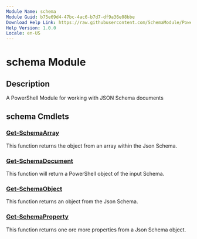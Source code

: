 ```yaml
---
Module Name: schema
Module Guid: b75e69d4-47bc-4ac6-b7d7-df9a36e08bbe
Download Help Link: https://raw.githubusercontent.com/SchemaModule/PowerShell/dev/cabs/
Help Version: 1.0.0
Locale: en-US
---
```


# schema Module
## Description
A PowerShell Module for working with JSON Schema documents

## schema Cmdlets
### [Get-SchemaArray](Get-SchemaArray.md)
This function returns the object from an array within the Json Schema.

### [Get-SchemaDocument](Get-SchemaDocument.md)
This function will return a PowerShell object of the input Schema.

### [Get-SchemaObject](Get-SchemaObject.md)
This function returns an object from the Json Schema.

### [Get-SchemaProperty](Get-SchemaProperty.md)
This function returns one ore more properties from a Json Schema object.

